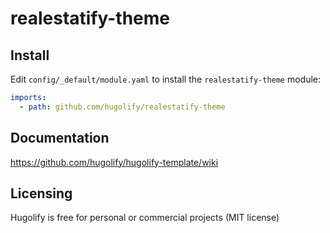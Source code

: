 # realestatify-theme

## Install
Edit `config/_default/module.yaml` to install the `realestatify-theme` module:
```yml
imports:
  - path: github.com/hugolify/realestatify-theme
```

## Documentation
https://github.com/hugolify/hugolify-template/wiki

## Licensing
Hugolify is free for personal or commercial projects (MIT license)
